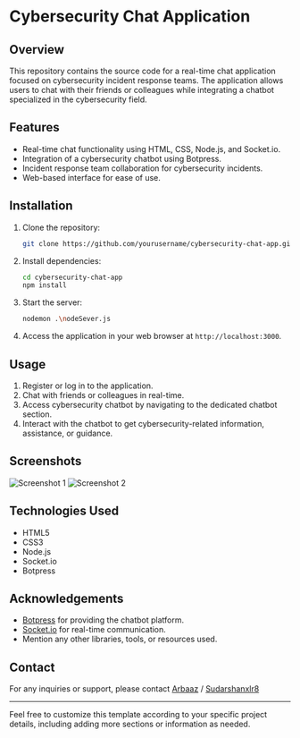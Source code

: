 



# Cybersecurity Chat Application

## Overview

This repository contains the source code for a real-time chat application focused on cybersecurity incident response teams. The application allows users to chat with their friends or colleagues while integrating a chatbot specialized in the cybersecurity field.

## Features

- Real-time chat functionality using HTML, CSS, Node.js, and Socket.io.
- Integration of a cybersecurity chatbot using Botpress.
- Incident response team collaboration for cybersecurity incidents.
- Web-based interface for ease of use.

## Installation

1. Clone the repository:

   ```bash
   git clone https://github.com/yourusername/cybersecurity-chat-app.git
   ```

2. Install dependencies:

   ```bash
   cd cybersecurity-chat-app
   npm install
   ```

3. Start the server:

   ```bash
   nodemon .\nodeSever.js
   ```

4. Access the application in your web browser at `http://localhost:3000`.

## Usage

1. Register or log in to the application.
2. Chat with friends or colleagues in real-time.
3. Access cybersecurity chatbot by navigating to the dedicated chatbot section.
4. Interact with the chatbot to get cybersecurity-related information, assistance, or guidance.

## Screenshots

![Screenshot 1](screenshots/screenshot1.png)
![Screenshot 2](screenshots/screenshot2.png)

## Technologies Used

- HTML5
- CSS3
- Node.js
- Socket.io
- Botpress






## Acknowledgements

- [Botpress](https://botpress.com/) for providing the chatbot platform.
- [Socket.io](https://socket.io/) for real-time communication.
- Mention any other libraries, tools, or resources used.

## Contact

For any inquiries or support, please contact [Arbaaz](mailto:arbukhan2016@gmail.com) / [Sudarshanxlr8](mailto:Sudarshanxlr8@gmail.com)

---

Feel free to customize this template according to your specific project details, including adding more sections or information as needed.
